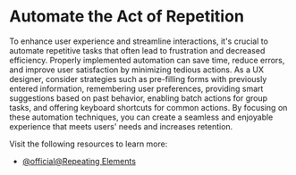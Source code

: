 # Automate the Act of Repetition

To enhance user experience and streamline interactions, it's crucial to automate repetitive tasks that often lead to frustration and decreased efficiency. Properly implemented automation can save time, reduce errors, and improve user satisfaction by minimizing tedious actions. As a UX designer, consider strategies such as pre-filling forms with previously entered information, remembering user preferences, providing smart suggestions based on past behavior, enabling batch actions for group tasks, and offering keyboard shortcuts for common actions. By focusing on these automation techniques, you can create a seamless and enjoyable experience that meets users' needs and increases retention.

Visit the following resources to learn more:

- [@official@Repeating Elements](https://helpx.adobe.com/au/xd/help/create-repeating-elements.html)
